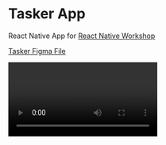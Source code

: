 # Tasker App

React Native App for [React Native Workshop ](https://react-native-course.elazizi.com/)

[Tasker Figma File ](https://www.figma.com/file/bu3I2wAKP3s59tMO3Z2JWk/Tasker)

<video autoplay controls>

  <source
    src="https://user-images.githubusercontent.com/11137944/104899170-ccb18400-597a-11eb-8253-1f3ebe78fd1d.mov"
/>
Your browser does not support the video tag.
</video>
